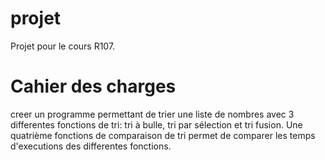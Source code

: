 # projet

Projet pour le cours R107. 

# Cahier des charges

creer un programme permettant de trier une liste de nombres avec 3 differentes fonctions de tri: tri à bulle, tri par sélection et tri fusion. 
Une quatrième fonctions de comparaison de tri permet de comparer les temps d'executions des differentes fonctions.
